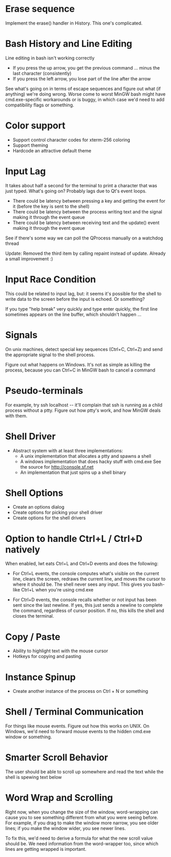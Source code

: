 
# Erase sequence

Implement the erase() handler in History. This one's complicated.

# Bash History and Line Editing

Line editing in bash isn't working correctly

* If you press the up arrow, you get the previous command ... minus the last
  character (consistently)
* If you press the left arrow, you lose part of the line after the arrow

See what's going on in terms of escape sequences and figure out what (if
anything) we're doing wrong. Worse come to worst MinGW bash might have
cmd.exe-specific workarounds or is buggy, in which case we'd need to add
compatibility flags or something.

# Color support

* Support control character codes for xterm-256 coloring
* Support theming
* Hardcode an attractive default theme

# Input Lag

It takes about half a second for the terminal to print a character that was
just typed. What's going on? Probably lags due to Qt's event loops.

* There could be latency between pressing a key and getting the event for it
  (before the key is sent to the shell)
* There could be latency between the process writing text and the signal making
  it through the event queue
* There could be latency between receiving text and the update() event making
  it through the event queue

See if there's some way we can poll the QProcess manually on a watchdog thread

Update: Removed the third item by calling repaint instead of update. Already a
small improvement :)

# Input Race Condition

This could be related to input lag, but: it seems it's possible for the shell
to write data to the screen before the input is echoed. Or something? 

If you type "help break" very quickly and type enter quickly, the first line
sometimes appears on the line buffer, which shouldn't happen ...

# Signals

On unix machines, detect special key sequences (Ctrl+C, Ctrl+Z) and send the
appropriate signal to the shell process. 

Figure out what happens on Windows. It's not as simple as killing the process,
because you can Ctrl+C in MinGW bash to cancel a command

# Pseudo-terminals

For example, try ssh localhost -- it'll complain that ssh is running as a child
process without a ptty. Figure out how ptty's work, and how MinGW deals with
them.

# Shell Driver

* Abstract system with at least three implementations:
    * A unix implementation that allocates a ptty and spawns a shell
    * A windows implementation that does hacky stuff with cmd.exe
      See the source for http://console.sf.net
    * An implementation that just spins up a shell binary

# Shell Options

* Create an options dialog
* Create options for picking your shell driver
* Create options for the shell drivers

# Option to handle Ctrl+L / Ctrl+D natively

When enabled, lwt eats Ctrl+L and Ctrl+D events and does the following:

* For Ctrl+L events, the console computes what's visible on the current line,
  clears the screen, redraws the current line, and moves the cursor to where it
  should be. The shell never sees any input. This gives you bash-like Ctrl+L
  when you're using cmd.exe

* For Ctrl+D events, the console recalls whether or not input has been sent
  since the last newline. If yes, this just sends a newline to complete the
  command, regardless of cursor position. If no, this kills the shell and
  closes the terminal.

# Copy / Paste

* Ability to highlight text with the mouse cursor
* Hotkeys for copying and pasting

# Instance Spinup

* Create another instance of the process on Ctrl + N or something

# Shell / Terminal Communication

For things like mouse events. Figure out how this works on UNIX. On Windows,
we'd need to forward mouse events to the hidden cmd.exe window or something.

# Smarter Scroll Behavior

The user should be able to scroll up somewhere and read the text while the
shell is spewing text below

# Word Wrap and Scrolling

Right now, when you change the size of the window, word-wrapping can cause you
to see something different from what you were seeing before. For example, if
you drag to make the window more narrow, you see older lines; if you make the
window wider, you see newer lines.

To fix this, we'd need to derive a formula for what the new scroll value should
be. We need information from the word-wrapper too, since which lines are
getting wrapped is important. 

